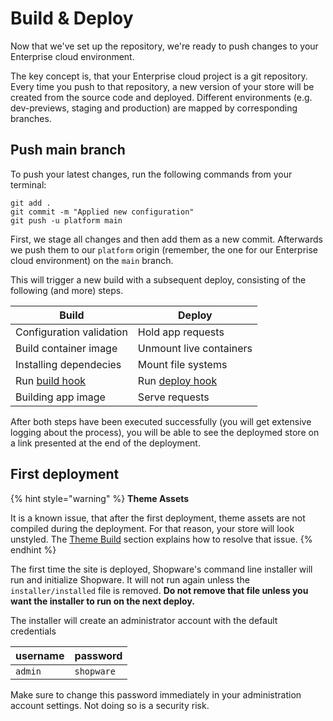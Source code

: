 # Build & Deploy

Now that we've set up the repository, we're ready to push changes to your Enterprise cloud environment.

The key concept is, that your Enterprise cloud project is a git repository. Every time you push to that repository, a new version of your store will be created from the source code and deployed. Different environments (e.g. dev-previews, staging and production) are mapped by corresponding branches.

## Push main branch

To push your latest changes, run the following commands from your terminal:

```bash{3}
git add .
git commit -m "Applied new configuration"
git push -u platform main
```

First, we stage all changes and then add them as a new commit. Afterwards we push them to our `platform` origin (remember, the one for our Enterprise cloud environment) on the `main` branch.

This will trigger a new build with a subsequent deploy, consisting of the following (and more) steps.

| Build | Deploy |
| --- | --- |
| Configuration validation | Hold app requests | 
| Build container image | Unmount live containers | 
| Installing dependecies | Mount file systems | 
| Run [build hook](./setup-template.md#build-hook) | Run [deploy hook](./setup-template.md#deploy-hook) | 
| Building app image | Serve requests |

After both steps have been executed successfully (you will get extensive logging about the process), you will be able to see the deploymed store on a link presented at the end of the deployment.

## First deployment

{% hint style="warning" %}
**Theme Assets**

It is a known issue, that after the first deployment, theme assets are not compiled during the deployment. For that reason, your store will look unstyled. The [Theme Build](./theme-build.md) section explains how to resolve that issue.
{% endhint %}

The first time the site is deployed, Shopware's command line installer will run and initialize Shopware. It will not run again unless the `installer/installed` file is removed. **Do not remove that file unless you want the installer to run on the next deploy.**

The installer will create an administrator account with the default credentials

| username | password |
|---|---|
| `admin` | `shopware` |

Make sure to change this password immediately in your administration account settings. Not doing so is a security risk.

